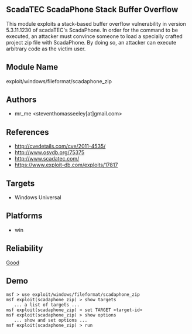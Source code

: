 ## ScadaTEC ScadaPhone Stack Buffer Overflow

This module exploits a stack-based buffer overflow 
vulnerability in version 5.3.11.1230 of scadaTEC's 
ScadaPhone. In order for the command to be executed, an 
attacker must convince someone to load a specially crafted 
project zip file with ScadaPhone. By doing so, an attacker 
can execute arbitrary code as the victim user.


## Module Name
exploit/windows/fileformat/scadaphone_zip

## Authors
* mr_me <steventhomasseeley[at]gmail.com>


## References
* http://cvedetails.com/cve/2011-4535/
* http://www.osvdb.org/75375
* http://www.scadatec.com/
* https://www.exploit-db.com/exploits/17817



## Targets
* Windows Universal


## Platforms
* win

## Reliability
[Good](https://github.com/rapid7/metasploit-framework/wiki/Exploit-Ranking)

## Demo

```
msf > use exploit/windows/fileformat/scadaphone_zip
msf exploit(scadaphone_zip) > show targets
   ... a list of targets ...
msf exploit(scadaphone_zip) > set TARGET <target-id>
msf exploit(scadaphone_zip) > show options
   ... show and set options ...
msf exploit(scadaphone_zip) > run
```
    
    